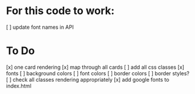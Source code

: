 # For this code to work:
[ ] update font names in API 


# To Do 
[x] one card rendering
[x] map through all cards
[ ] add all css classes 
    [x] fonts
    [ ] background colors
    [ ] font colors
    [ ] border colors 
    [ ] border styles? 
[ ] check all classes rendering appropriately 
[x] add google fonts to index.html